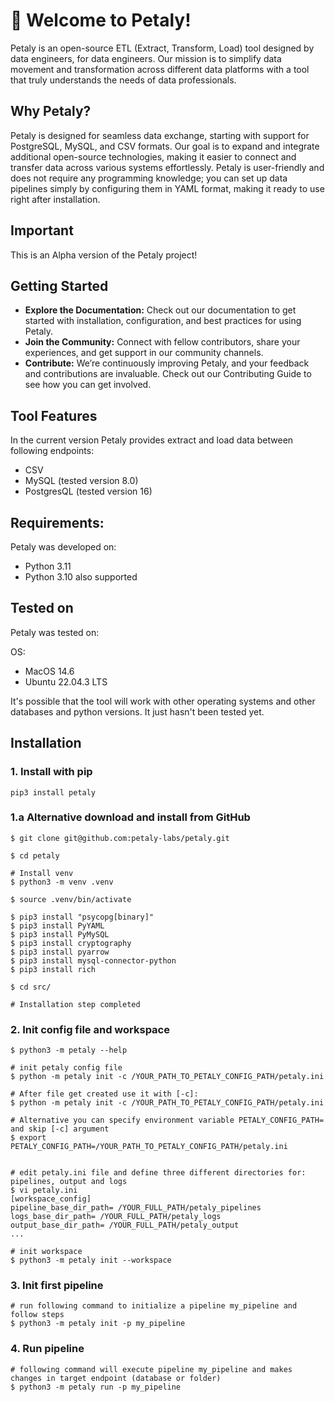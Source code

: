 # 🌸 Welcome to Petaly!
Petaly is an open-source ETL (Extract, Transform, Load) tool designed by data engineers, for data engineers. Our mission is to simplify data movement and transformation across different data platforms with a tool that truly understands the needs of data professionals.

## Why Petaly?
Petaly is designed for seamless data exchange, starting with support for PostgreSQL, MySQL, and CSV formats. Our goal is to expand and integrate additional open-source technologies, making it easier to connect and transfer data across various systems effortlessly. Petaly is user-friendly and does not require any programming knowledge; you can set up data pipelines simply by configuring them in YAML format, making it ready to use right after installation.

## Important
This is an Alpha version of the Petaly project!

## Getting Started
- **Explore the Documentation:** Check out our documentation to get started with installation, configuration, and best practices for using Petaly.
- **Join the Community:** Connect with fellow contributors, share your experiences, and get support in our community channels.
- **Contribute:** We’re continuously improving Petaly, and your feedback and contributions are invaluable. Check out our Contributing Guide to see how you can get involved.

## Tool Features
In the current version Petaly provides extract and load data between following endpoints:

- CSV
- MySQL (tested version 8.0)
- PostgresQL (tested version 16)

## Requirements:
Petaly was developed on: 
- Python 3.11
- Python 3.10 also supported

## Tested on
Petaly was tested on: 

OS: 
- MacOS 14.6
- Ubuntu 22.04.3 LTS

It's possible that the tool will work with other operating systems and other databases and python versions. It just hasn't been tested yet.

## Installation
### 1. Install with pip

```
pip3 install petaly

```
### 1.a Alternative download and install from GitHub

```
$ git clone git@github.com:petaly-labs/petaly.git

$ cd petaly

# Install venv
$ python3 -m venv .venv

$ source .venv/bin/activate

$ pip3 install "psycopg[binary]"
$ pip3 install PyYAML
$ pip3 install PyMySQL
$ pip3 install cryptography
$ pip3 install pyarrow
$ pip3 install mysql-connector-python
$ pip3 install rich

$ cd src/

# Installation step completed
```

### 2. Init config file and workspace
```
$ python3 -m petaly --help

# init petaly config file
$ python -m petaly init -c /YOUR_PATH_TO_PETALY_CONFIG_PATH/petaly.ini

# After file get created use it with [-c]:
$ python -m petaly init -c /YOUR_PATH_TO_PETALY_CONFIG_PATH/petaly.ini

# Alternative you can specify environment variable PETALY_CONFIG_PATH= and skip [-c] argument
$ export PETALY_CONFIG_PATH=/YOUR_PATH_TO_PETALY_CONFIG_PATH/petaly.ini


# edit petaly.ini file and define three different directories for: pipelines, output and logs
$ vi petaly.ini
[workspace_config]
pipeline_base_dir_path= /YOUR_FULL_PATH/petaly_pipelines
logs_base_dir_path= /YOUR_FULL_PATH/petaly_logs
output_base_dir_path= /YOUR_FULL_PATH/petaly_output
...

# init workspace
$ python3 -m petaly init --workspace
```

### 3. Init first pipeline
```
# run following command to initialize a pipeline my_pipeline and follow steps
$ python3 -m petaly init -p my_pipeline
```

### 4. Run pipeline
```
# following command will execute pipeline my_pipeline and makes changes in target endpoint (database or folder)
$ python3 -m petaly run -p my_pipeline
```
